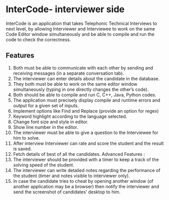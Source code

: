 # InterCode- interviewer side
InterCode is an application that takes Telephonic Technical Interviews to
next level, by allowing Interviewer and Interviewee to work on the same
Code Editor window simultaneously and be able to compile and run the
code to check the correctness.

## Features
1. Both must be able to communicate with each other by sending and
receiving messages (in a separate conversation tab).
2. The interviewer can enter details about the candidate in the database.
3. They both must be able to work on the same editor window
simultaneously (typing in one directly changes the other’s code).
4. Both should be able to compile and run C, C++, Java, Python codes.
5. The application must precisely display compile and runtime errors
and output for a given set of inputs.
6. Implement options like Find and Replace (provide an option for regex)
7. Keyword highlight according to the language selected.
8. Change font size and style in editor.
9. Show line number in the editor.
10. The interviewer must be able to give a question to the Interviewee
for him to solve.
11. After interview Interviewer can rate and score the student and the
result is saved.
12. Fetch details of best of all the candidates.
Advanced Features :
13. The interviewer should be provided with a timer to keep a track of the
solving speed of the student.
14. The interviewer can write detailed notes regarding the performance
of the student (timer and notes visible to interviewer only).
15. In case the candidate tries to cheat by opening another window (of
another application may be a browser) then notify the interviewer and
send the screenshot of candidates’ desktop to him.
